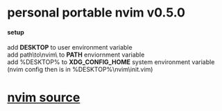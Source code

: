 # personal portable nvim v0.5.0
#### setup 
add __DESKTOP__ to user environment variable<br>
add path\to\nvim\ to __PATH__ enviornment variable<br>
add %DESKTOP% to __XDG_CONFIG_HOME__ system environment variable (nvim config then is in %DESKTOP%\nvim\init.vim)<br>


# [nvim source](https://github.com/neovim/neovim)
